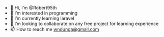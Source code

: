 - 👋 Hi, I’m @Robert95th
- 👀 I’m interested in programming
- 🌱 I’m currently learning laravel
- 💞️ I’m looking to collaborate on any free project for learning experience
- 📫 How to reach me wndunga@gmail.com

<!---
Robert95th/Robert95th is a ✨ special ✨ repository because its `README.md` (this file) appears on your GitHub profile.
You can click the Preview link to take a look at your changes.
--->
